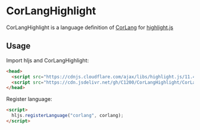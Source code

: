 # CorLangHighlight

CorLangHighlight is a language definition of
[CorLang](https://c1200.js.org/CorLang/) for
[highlight.js](https://highlightjs.org/)

## Usage

Import hljs and CorLangHighlight:

```html
<head>
  <script src="https://cdnjs.cloudflare.com/ajax/libs/highlight.js/11.4.0/highlight.min.js"></script>
  <script src="https://cdn.jsdelivr.net/gh/C1200/CorLangHighlight/CorLangHighlight.min.js"></script>
</head>
```

Register language:

```html
<script>
  hljs.registerLanguage("corlang", corlang);
</script>
```